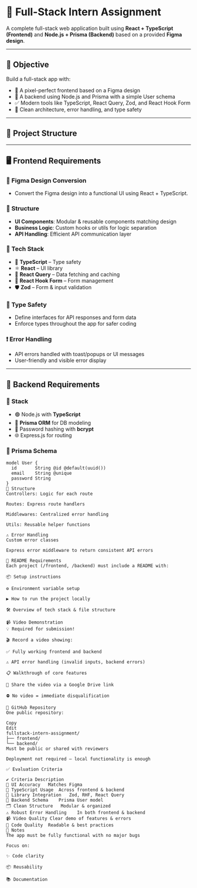 # 🚀 Full-Stack Intern Assignment

A complete full-stack web application built using **React + TypeScript (Frontend)** and **Node.js + Prisma (Backend)** based on a provided **Figma design**.

---

## 🎯 Objective

Build a full-stack app with:

- 🎨 A pixel-perfect frontend based on a Figma design  
- 🔐 A backend using Node.js and Prisma with a simple User schema  
- ✅ Modern tools like TypeScript, React Query, Zod, and React Hook Form  
- 🧠 Clean architecture, error handling, and type safety

---

## 🧱 Project Structure


---

## 🖥️ Frontend Requirements

### 🎨 Figma Design Conversion
- Convert the Figma design into a functional UI using React + TypeScript.

### 🧩 Structure
- **UI Components**: Modular & reusable components matching design
- **Business Logic**: Custom hooks or utils for logic separation
- **API Handling**: Efficient API communication layer

### 🔧 Tech Stack
- 🧪 **TypeScript** – Type safety
- ⚛️ **React** – UI library
- 🔁 **React Query** – Data fetching and caching
- 📝 **React Hook Form** – Form management
- 🛡 **Zod** – Form & input validation

### 🧠 Type Safety
- Define interfaces for API responses and form data
- Enforce types throughout the app for safer coding

### ❗ Error Handling
- API errors handled with toast/popups or UI messages
- User-friendly and visible error display

---

## 🔧 Backend Requirements

### 🔨 Stack
- 🟢 Node.js with **TypeScript**
- 🧬 **Prisma ORM** for DB modeling
- 🔐 Password hashing with **bcrypt**
- 🌐 Express.js for routing

### 📐 Prisma Schema

```prisma
model User {
  id       String @id @default(uuid())
  email    String @unique
  password String
}
📂 Structure
Controllers: Logic for each route

Routes: Express route handlers

Middlewares: Centralized error handling

Utils: Reusable helper functions

⚠️ Error Handling
Custom error classes

Express error middleware to return consistent API errors

📝 README Requirements
Each project (/frontend, /backend) must include a README with:

📦 Setup instructions

⚙️ Environment variable setup

▶️ How to run the project locally

🛠️ Overview of tech stack & file structure

📹 Video Demonstration
💡 Required for submission!

🎬 Record a video showing:

✅ Fully working frontend and backend

⚠️ API error handling (invalid inputs, backend errors)

📋 Walkthrough of core features

🔗 Share the video via a Google Drive link

⛔ No video = immediate disqualification

📁 GitHub Repository
One public repository:

Copy
Edit
fullstack-intern-assignment/
├── frontend/
└── backend/
Must be public or shared with reviewers

Deployment not required — local functionality is enough

✅ Evaluation Criteria

✔️ Criteria	Description
🎨 UI Accuracy	Matches Figma
🧠 TypeScript Usage	Across frontend & backend
🧰 Library Integration	Zod, RHF, React Query
🔧 Backend Schema	Prisma User model
🗂 Clean Structure	Modular & organized
⚠️ Robust Error Handling	In both frontend & backend
📹 Video Quality	Clear demo of features & errors
🧼 Code Quality	Readable & best practices
📌 Notes
The app must be fully functional with no major bugs

Focus on:

✨ Code clarity

📦 Reusability

📚 Documentation